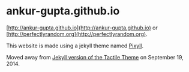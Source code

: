 # ankur-gupta.github.io

[http://ankur-gupta.github.io](http://ankur-gupta.github.io) or
 [http://perfectlyrandom.org](http://perfectlyrandom.org).

This website is made using a jekyll theme named [Pixyll](http://www.pixyll.com).

Moved away from [Jekyll version of the Tactile Theme](https://github.com/ankur-gupta/jekyll-tactile-theme) on September 19, 2014.
